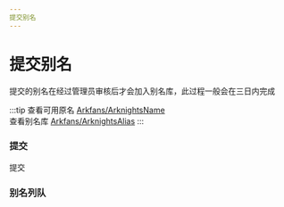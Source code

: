 ```yaml
---
提交别名
---
```


<script setup>
import {ref, onMounted, h} from 'vue'
import request from './lib/requests'
import Message from './lib/message.vue'
import {NButton} from 'naive-ui'

const api = new request({host: 'https://alias.arkfans.top/'});
const applys = ref([]);
const reviewedApplys = ref([]);

function getApplys() {
    api.get({
        url: 'apply/get',
        success: (resp) => {
            applys.value = resp.data
        }
    });
}

function getReviewedApplys() {
    api.get({
        url: 'apply/get?reviewed=true',
        success: (resp) => {
            reviewedApplys.value = resp.data
        }
    });
}

onMounted(() => {
    getApplys();
    getReviewedApplys();
});

function setValue(isAlias, text) {
    if (text.length > 100) {
        message.value.error('最长100字符');
        text = text.slice(0, 100);
    }
    if (isAlias) {
        alias.value = text
    } else {
        name.value = text
    }
}

const alias = ref('');
const name = ref('');
const autoComplete = ref([]);

function fetchName(search) {
    if (search) {
        api.get({
            url: 'name/search?output=2&mode=14&text=' + encodeURIComponent(search),
            success: (resp) => {
                autoComplete.value = resp.data
            }
        })
    }
}

const message = ref(null);

function submit(_alias, _name) {
    _alias = _alias || alias.value;
    _name = _name || name.value;
    if (!_alias || !_name) {
        message.value.error('请填写别名和名称');
        return
    }
    api.post({
        url: 'apply/apply',
        data: {
            alias: _alias,
            name: _name
        },
        success: (resp) => {
            if (resp.data.data.create) {
                message.value.success('请求成功：新申请已创建')
            } else {
                message.value.success('请求成功：已赞同[' + _alias + ']')
            }
            getApplys()
        },
        error: (resp) => {
            if (resp.response.status === 422) {
                message.value.error('请求失败：参数错误');
            } else if (resp.response.status === 429) {
                message.value.loading(resp.response.data.detail)
            } else {
                message.value.error('请求失败：' + resp.response.data.detail);
            }
        }
    })
}

const BaseColumn = [
    {
        title: '别名',
        key: 'alias',
    },
    {
        title: '原名',
        key: 'name'
    },
    {
        title: '创建时间',
        key: 'create_time',
        render(row) {
            const t = new Date(row.create_time * 1000);
            return h(
                'span', t.getFullYear() + '-'
                + (t.getMonth() + 1) + '-'
                + t.getDate()
            )
        }
    }
];

const ApplyColumn = [...BaseColumn, {
    title: '赞同',
    key: 'agree',
    render(row) {
        return h(
            NButton,
            {
                onClick: () => {
                    submit(row.alias, row.name)
                }
            },
            () => row.agree
        )
    }
}];
const ReviewedApplyColumn = [...BaseColumn, {
    title: '是否通过',
    key: 'result',
    render(row) {
        return h(
            'span',
            row.result ? '✅' : '❌'
        )
    }
}];
</script>

<ClientOnly>

 # 提交别名
 
 提交的别名在经过管理员审核后才会加入别名库，此过程一般会在三日内完成
 
:::tip
查看可用原名 [Arkfans/ArknightsName](https://github.com/Arkfans/ArknightsName/blob/main/table/all.md)  
查看别名库 [Arkfans/ArknightsAlias](https://github.com/Arkfans/ArknightsAlias/blob/main/table.md)
:::

 ### 提交
 
<n-message-provider :max="5">
    <Message ref="message"/>
</n-message-provider>
<n-input-group style="margin-top: 10px">
    <n-input :value="alias" @update:value="(value) => {setValue(true,value)}" placeholder="在此输入别名"
             style="width: 45%"></n-input>
    <n-auto-complete :options="autoComplete" :value="name"
                     @update:value="(value) => {fetchName(value);setValue(false,value)}" placeholder="在此输入原名"
                     style="width: 45%"></n-auto-complete>
    <n-button @click="() => {submit()}" type="primary">提交</n-button>
</n-input-group>

</ClientOnly>

 ### 别名列队
 
<n-tabs type="line" default-value="need-review">
    <n-tab-pane name="need-review" tab="待审核">
        <n-data-table
                :columns="ApplyColumn"
                :data="applys"
                :bordered="false"
                class="n-table-fix"
                :pagination="{pageSize:10}"
        />
    </n-tab-pane>
    <n-tab-pane name="reviewed" tab="已审核">
        <n-data-table
                :columns="ReviewedApplyColumn"
                :data="reviewedApplys"
                :bordered="false"
                class="n-table-fix"
                :pagination="{pageSize:10}"
        />
    </n-tab-pane>
</n-tabs>

<style>
    .n-table-fix table {
        display: table;
        margin: 0;
    }

    .n-table-fix th {
        border: none;
    }
</style>